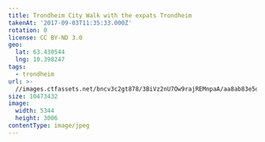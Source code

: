 ```yaml
---
title: Trondheim City Walk with the expats Trondheim
takenAt: '2017-09-03T11:35:33.000Z'
rotation: 0
license: CC BY-ND 3.0
geo:
  lat: 63.430544
  lng: 10.398247
tags:
  - trondheim
url: >-
  //images.ctfassets.net/bncv3c2gt878/3BiVz2nU7Ow9rajREMnpaA/aa8ab83e5d127d2a88ece10bee45d7be/trondheim-city-walk-with-the-expats-trondheim_36837582982_o
size: 10473432
image:
  width: 5344
  height: 3006
contentType: image/jpeg
---
```


